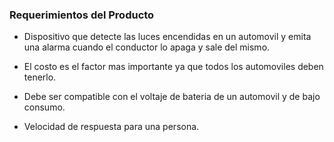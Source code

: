 ### Requerimientos del Producto

+ Dispositivo que detecte las luces encendidas en un automovil y emita una alarma cuando el conductor lo apaga y sale del mismo.

+ El costo es el factor mas importante ya que todos los automoviles deben tenerlo.

+ Debe ser compatible con el voltaje de bateria de un automovil y de bajo consumo.

+ Velocidad de respuesta para una persona.